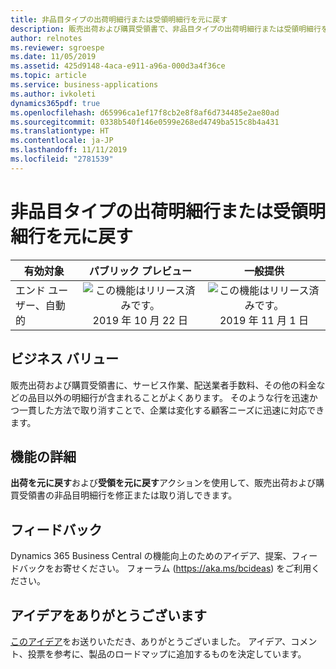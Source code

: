 ```yaml
---
title: 非品目タイプの出荷明細行または受領明細行を元に戻す
description: 販売出荷および購買受領書で、非品目タイプの出荷明細行または受領明細行を元に戻します。
author: relnotes
ms.reviewer: sgroespe
ms.date: 11/05/2019
ms.assetid: 425d9148-4aca-e911-a96a-000d3a4f36ce
ms.topic: article
ms.service: business-applications
ms.author: ivkoleti
dynamics365pdf: true
ms.openlocfilehash: d65996ca1ef17f8cb2e8f8af6d734485e2ae80ad
ms.sourcegitcommit: 0338b540f146e0599e268ed4749ba515c8b4a431
ms.translationtype: HT
ms.contentlocale: ja-JP
ms.lasthandoff: 11/11/2019
ms.locfileid: "2781539"
---
```

# <a name="undo-shipment-or-receipt-lines-for-non-item-types"></a>非品目タイプの出荷明細行または受領明細行を元に戻す


| 有効対象    |  パブリック プレビュー | 一般提供 | 
| ---------- | :----------: |:----------: |
|エンド ユーザー、自動的|![この機能はリリース済みです。](/dynamics365-release-plan/media/green-checkmark.png "この機能はリリース済みです。") 2019 年 10 月 22 日| ![この機能はリリース済みです。](/dynamics365-release-plan/media/green-checkmark.png "この機能はリリース済みです。") 2019 年 11 月 1 日|


## <a name="business-value"></a>ビジネス バリュー
<!-- bv start -->
販売出荷および購買受領書に、サービス作業、配送業者手数料、その他の料金などの品目以外の明細行が含まれることがよくあります。 そのような行を迅速かつ一貫した方法で取り消すことで、企業は変化する顧客ニーズに迅速に対応できます。
<!-- bv end -->



## <a name="feature-details"></a>機能の詳細
<!--feature detail start -->
**出荷を元に戻す**および**受領を元に戻す**アクションを使用して、販売出荷および購買受領書の非品目明細行を修正または取り消しできます。
<!--feature detail end -->






## <a name="tell-us-what-you-think"></a>フィードバック
Dynamics 365 Business Central の機能向上のためのアイデア、提案、フィードバックをお寄せください。 フォーラム (https://aka.ms/bcideas) をご利用ください。



## <a name="thank-you-for-your-idea"></a>アイデアをありがとうございます
[このアイデア](https://experience.dynamics.com/ideas/idea/?ideaid=e1029365-931d-e911-9461-0003ff68bc11)をお送りいただき、ありがとうございました。 アイデア、コメント、投票を参考に、製品のロードマップに追加するものを決定しています。
